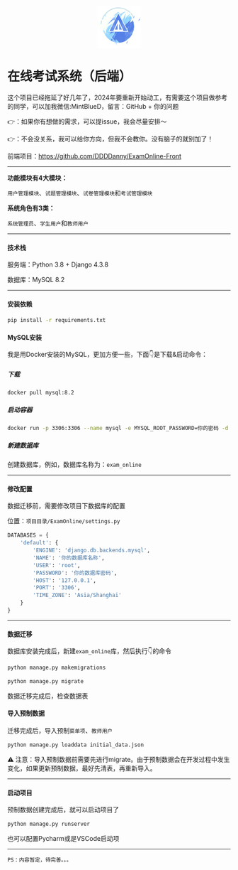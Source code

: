 <div>
  <p align="center"><img src="READMELogo.png" style="zoom:20%;width:20%;" /></p>
</div>

# 在线考试系统（后端）

这个项目已经拖延了好几年了，2024年要重新开始动工，有需要这个项目做参考的同学，可以加我微信:MintBlueD，留言：GitHub + 你的问题

👉：如果你有想做的需求，可以提issue，我会尽量安排～

👉：不会没关系，我可以给你方向，但我不会教你。没有脑子的就别加了！

前端项目：https://github.com/DDDDanny/ExamOnline-Front

---

**功能模块有4大模块：**

`用户管理模块`、`试题管理模块`、`试卷管理模块`和`考试管理模块`

**系统角色有3类：**

`系统管理员`、`学生用户`和`教师用户`

---

#### 技术栈

服务端：Python 3.8 + Django 4.3.8

数据库：MySQL 8.2

---

#### 安装依赖

```bash
pip install -r requirements.txt
```

#### MySQL安装

我是用Docker安装的MySQL，更加方便一些，下面👇是下载&启动命令：  
##### 下载

```bash
docker pull mysql:8.2
```

##### 启动容器  

```bash
docker run -p 3306:3306 --name mysql -e MYSQL_ROOT_PASSWORD=你的密码 -d mysql:8.2
```

##### 新建数据库

创建数据库，例如，数据库名称为：`exam_online`

---

#### 修改配置

数据迁移前，需要修改项目下数据库的配置

位置：`项目目录/ExamOnline/settings.py`

```python
DATABASES = {
    'default': {
        'ENGINE': 'django.db.backends.mysql',
        'NAME': '你的数据库名称',
        'USER': 'root',
        'PASSWORD': '你的数据库密码',
        'HOST': '127.0.0.1',
        'PORT': '3306',
        'TIME_ZONE': 'Asia/Shanghai'
    }
}
```

---

#### 数据迁移

数据库安装完成后，新建`exam_online`库，然后执行👇的命令

```bash
python manage.py makemigrations
```

```bash
python manage.py migrate
```

数据迁移完成后，检查数据表

#### 导入预制数据

迁移完成后，导入预制`菜单项`、`教师用户`

```bash
python manage.py loaddata initial_data.json
```

⚠️ 注意：导入预制数据前需要先进行migrate。由于预制数据会在开发过程中发生变化，如果更新预制数据，最好先清表，再重新导入。

---

#### 启动项目

预制数据创建完成后，就可以启动项目了

```bash
python manage.py runserver
```

也可以配置Pycharm或是VSCode启动项

---

```
PS：内容暂定，待完善。。。
```

